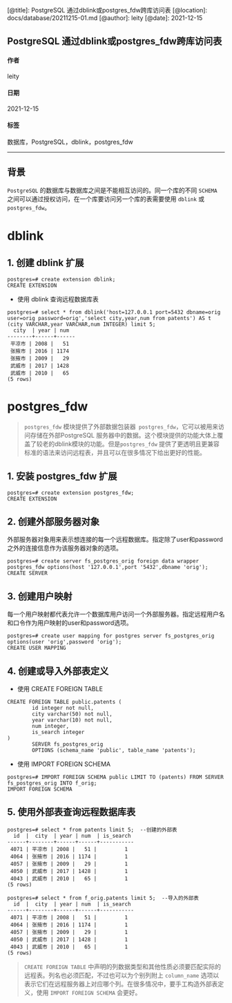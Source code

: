 
[@id]: 20211215-01.md
[@title]: PostgreSQL 通过dblink或postgres_fdw跨库访问表
[@location]: docs/database/20211215-01.md
[@author]: leity
[@date]: 2021-12-15

## PostgreSQL 通过dblink或postgres_fdw跨库访问表

#### 作者
leity

#### 日期
2021-12-15

#### 标签
数据库，PostgreSQL，dblink，postgres_fdw

----

## 背景

`PostgreSQL` 的数据库与数据库之间是不能相互访问的。同一个库的不同 `SCHEMA` 之间可以通过授权访问，在一个库要访问另一个库的表需要使用 `dblink` 或 `postgres_fdw`。

# dblink

## 1. 创建 dblink 扩展

```
postgres=# create extension dblink;
CREATE EXTENSION
```

- 使用 dblink 查询远程数据库表

```
postgres=# select * from dblink('host=127.0.0.1 port=5432 dbname=orig user=orig password=orig','select city,year,num from patents') AS t (city VARCHAR,year VARCHAR,num INTEGER) limit 5;
  city  | year | num
--------+------+------
 平凉市 | 2008 |   51
 张掖市 | 2016 | 1174
 张掖市 | 2009 |   29
 武威市 | 2017 | 1428
 武威市 | 2010 |   65
(5 rows)
```

# postgres_fdw

> `postgres_fdw` 模块提供了外部数据包装器` postgres_fdw`，它可以被用来访问存储在外部PostgreSQL 服务器中的数据。这个模块提供的功能大体上覆盖了较老的dblink模块的功能。但是`postgres_fdw` 提供了更透明且更兼容标准的语法来访问远程表，并且可以在很多情况下给出更好的性能。

## 1. 安装 postgres_fdw 扩展

```
postgres=# create extension postgres_fdw;
CREATE EXTENSION
```
## 2. 创建外部服务器对象

外部服务器对象用来表示想连接的每一个远程数据库。指定除了user和password之外的连接信息作为该服务器对象的选项。


```
postgres=# create server fs_postgres_orig foreign data wrapper postgres_fdw options(host '127.0.0.1',port '5432',dbname 'orig');
CREATE SERVER
```

## 3. 创建用户映射

每一个用户映射都代表允许一个数据库用户访问一个外部服务器。指定远程用户名和口令作为用户映射的user和password选项。

```
postgres=# create user mapping for postgres server fs_postgres_orig options(user 'orig',password 'orig');
CREATE USER MAPPING
```

## 4. 创建或导入外部表定义

- 使用 CREATE FOREIGN TABLE

```
CREATE FOREIGN TABLE public.patents (
		id integer not null,
		city varchar(50) not null,
		year varchar(10) not null,
		num integer,
		is_search integer
)
        SERVER fs_postgres_orig
        OPTIONS (schema_name 'public', table_name 'patents');
```

- 使用 IMPORT FOREIGN SCHEMA

```
postgres=# IMPORT FOREIGN SCHEMA public LIMIT TO (patents) FROM SERVER fs_postgres_orig INTO f_orig;
IMPORT FOREIGN SCHEMA
```


## 5. 使用外部表查询远程数据库表

```
postgres=# select * from patents limit 5;  --创建的外部表
  id  |  city  | year | num  | is_search
------+--------+------+------+-----------
 4071 | 平凉市 | 2008 |   51 |         1
 4064 | 张掖市 | 2016 | 1174 |         1
 4057 | 张掖市 | 2009 |   29 |         1
 4050 | 武威市 | 2017 | 1428 |         1
 4043 | 武威市 | 2010 |   65 |         1
(5 rows)
```

```
postgres=# select * from f_orig.patents limit 5;  --导入的外部表
  id  |  city  | year | num  | is_search
------+--------+------+------+-----------
 4071 | 平凉市 | 2008 |   51 |         1
 4064 | 张掖市 | 2016 | 1174 |         1
 4057 | 张掖市 | 2009 |   29 |         1
 4050 | 武威市 | 2017 | 1428 |         1
 4043 | 武威市 | 2010 |   65 |         1
(5 rows)
```

> `CREATE FOREIGN TABLE` 中声明的列数据类型和其他性质必须要匹配实际的远程表。列名也必须匹配，不过也可以为个别列附上 `column_name` 选项以表示它们在远程服务器上对应哪个列。在很多情况中，要手工构造外部表定义，使用 `IMPORT FOREIGN SCHEMA` 会更好。